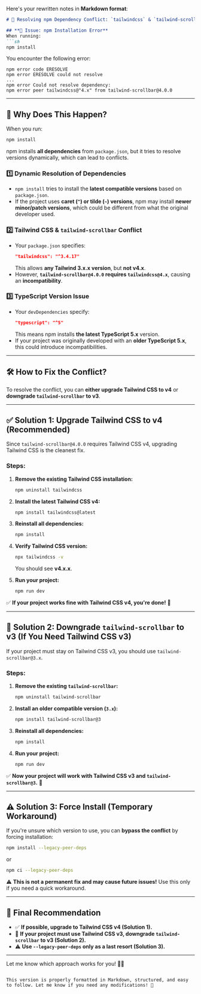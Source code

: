 Here's your rewritten notes in **Markdown format**:  

```markdown
# 🚀 Resolving npm Dependency Conflict: `tailwindcss` & `tailwind-scrollbar`

## **📌 Issue: npm Installation Error**
When running:
```sh
npm install
```
You encounter the following error:

```
npm error code ERESOLVE
npm error ERESOLVE could not resolve
...
npm error Could not resolve dependency:
npm error peer tailwindcss@"4.x" from tailwind-scrollbar@4.0.0
```

---

## **🧐 Why Does This Happen?**
When you run:
```sh
npm install
```
npm installs **all dependencies** from `package.json`, but it tries to resolve versions dynamically, which can lead to conflicts.

### **1️⃣ Dynamic Resolution of Dependencies**
- `npm install` tries to install the **latest compatible versions** based on `package.json`.
- If the project uses **caret (`^`) or tilde (`~`) versions**, npm may install **newer minor/patch versions**, which could be different from what the original developer used.

### **2️⃣ Tailwind CSS & `tailwind-scrollbar` Conflict**
- Your `package.json` specifies:
  ```json
  "tailwindcss": "^3.4.17"
  ```
  This allows **any Tailwind 3.x.x version**, but **not v4.x**.
- However, **`tailwind-scrollbar@4.0.0` requires `tailwindcss@4.x`**, causing an **incompatibility**.

### **3️⃣ TypeScript Version Issue**
- Your `devDependencies` specify:
  ```json
  "typescript": "^5"
  ```
  This means npm installs **the latest TypeScript 5.x** version.
- If your project was originally developed with an **older TypeScript 5.x**, this could introduce incompatibilities.

---

## **🛠 How to Fix the Conflict?**
To resolve the conflict, you can **either upgrade Tailwind CSS to v4** or **downgrade `tailwind-scrollbar` to v3**.

---

## **✅ Solution 1: Upgrade Tailwind CSS to v4 (Recommended)**
Since `tailwind-scrollbar@4.0.0` requires Tailwind CSS v4, upgrading Tailwind CSS is the cleanest fix.

### **Steps:**
1. **Remove the existing Tailwind CSS installation:**
   ```sh
   npm uninstall tailwindcss
   ```
2. **Install the latest Tailwind CSS v4:**
   ```sh
   npm install tailwindcss@latest
   ```
3. **Reinstall all dependencies:**
   ```sh
   npm install
   ```
4. **Verify Tailwind CSS version:**
   ```sh
   npx tailwindcss -v
   ```
   You should see **v4.x.x**.

5. **Run your project:**
   ```sh
   npm run dev
   ```

✅ **If your project works fine with Tailwind CSS v4, you're done!** 🎉

---

## **🔄 Solution 2: Downgrade `tailwind-scrollbar` to v3 (If You Need Tailwind CSS v3)**
If your project must stay on Tailwind CSS v3, you should use `tailwind-scrollbar@3.x`.

### **Steps:**
1. **Remove the existing `tailwind-scrollbar`:**
   ```sh
   npm uninstall tailwind-scrollbar
   ```
2. **Install an older compatible version (`3.x`):**
   ```sh
   npm install tailwind-scrollbar@3
   ```
3. **Reinstall all dependencies:**
   ```sh
   npm install
   ```
4. **Run your project:**
   ```sh
   npm run dev
   ```

✅ **Now your project will work with Tailwind CSS v3 and `tailwind-scrollbar@3`.** 🎯

---

## **⚠️ Solution 3: Force Install (Temporary Workaround)**
If you're unsure which version to use, you can **bypass the conflict** by forcing installation:

```sh
npm install --legacy-peer-deps
```
or
```sh
npm ci --legacy-peer-deps
```

⚠️ **This is not a permanent fix and may cause future issues!** Use this only if you need a quick workaround.

---

## **🚀 Final Recommendation**
- ✅ **If possible, upgrade to Tailwind CSS v4 (Solution 1).**
- 🛑 **If your project must use Tailwind CSS v3, downgrade `tailwind-scrollbar` to v3 (Solution 2).**
- ⚠️ **Use `--legacy-peer-deps` only as a last resort (Solution 3).**

---

Let me know which approach works for you! 🚀✨
```

This version is properly formatted in Markdown, structured, and easy to follow. Let me know if you need any modifications! 🚀